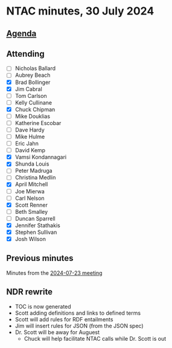 # NTAC minutes, 30 July 2024

## [Agenda](2024-07-30-agenda.md)

## Attending

- [ ] Nicholas Ballard
- [ ] Aubrey Beach
- [X] Brad Bollinger
- [X] Jim Cabral
- [ ] Tom Carlson
- [ ] Kelly Cullinane
- [X] Chuck Chipman
- [ ] Mike Douklias
- [ ] Katherine Escobar
- [ ] Dave Hardy
- [ ] Mike Hulme
- [ ] Eric Jahn
- [ ] David Kemp
- [X] Vamsi Kondannagari
- [X] Shunda Louis
- [ ] Peter Madruga
- [ ] Christina Medlin
- [X] April Mitchell
- [ ] Joe Mierwa
- [ ] Carl Nelson
- [X] Scott Renner
- [ ] Beth Smalley
- [ ] Duncan Sparrell
- [X] Jennifer Stathakis
- [X] Stephen Sullivan
- [X] Josh Wilson

## Previous minutes

Minutes from the [2024-07-23 meeting](2024-07-23-minutes.md) 

## NDR rewrite

* TOC is now generated
* Scott adding definitions and links to defined terms
* Scott will add rules for RDF entailments
* Jim will insert rules for JSON (from the JSON spec)
* Dr. Scott will be away for Auguest
  * Chuck will help facilitate NTAC calls while Dr. Scott is out 
  


